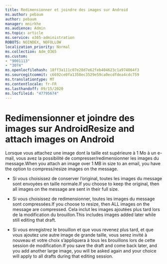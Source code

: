 ```yaml
---
title: Redimensionner et joindre des images sur Android
ms.author: pebaum
author: pebaum
manager: mnirkhe
ms.audience: Admin
ms.topic: article
ms.service: o365-administration
ROBOTS: NOINDEX, NOFOLLOW
localization_priority: Normal
ms.collection: Adm_O365
ms.custom:
- "9001113"
- "3074"
ms.openlocfilehash: 18ff3a111c07e28d7e62feb404623c1a974864f3
ms.sourcegitcommit: c6692ce0fa1358ec3529e59ca0ecdfdea4cdc759
ms.translationtype: MT
ms.contentlocale: fr-FR
ms.lasthandoff: 09/15/2020
ms.locfileid: "47795674"
---
```

# <a name="resize-and-attach-images-on-android"></a><span data-ttu-id="de4e3-102">Redimensionner et joindre des images sur Android</span><span class="sxs-lookup"><span data-stu-id="de4e3-102">Resize and attach images on Android</span></span>

<span data-ttu-id="de4e3-103">Lorsque vous attachez une image dont la taille est supérieure à 1 Mo à un e-mail, vous avez la possibilité de compresser/redimensionner les images du message.</span><span class="sxs-lookup"><span data-stu-id="de4e3-103">When you attach an image over 1 MB in size to an email, you have the option to compress/resize images on the message.</span></span>
 
- <span data-ttu-id="de4e3-104">Si vous choisissez de conserver l’original, toutes les images du message sont envoyées en taille normale.</span><span class="sxs-lookup"><span data-stu-id="de4e3-104">If you choose to keep the original, then all images on the message are sent in their full size.</span></span>
 
- <span data-ttu-id="de4e3-105">Si vous choisissez de redimensionner, toutes les images du message sont compressées.</span><span class="sxs-lookup"><span data-stu-id="de4e3-105">If you choose to resize, then ALL images on the message are compressed.</span></span>  <span data-ttu-id="de4e3-106">Cela inclut les images ajoutées plus tard lors de la modification du brouillon.</span><span class="sxs-lookup"><span data-stu-id="de4e3-106">This includes images added later while still editing that draft.</span></span>
 
- <span data-ttu-id="de4e3-107">Si vous enregistrez le brouillon et que vous revenez plus tard, et que vous ajoutez une autre image de grande taille, vous serez invité à nouveau et votre choix s’appliquera à tous les brouillons lors de cette session de modification.</span><span class="sxs-lookup"><span data-stu-id="de4e3-107">If you save the draft and come back later, and you add another large image, you will be asked again and your choice will apply to all drafts during that editing session.</span></span>
 
